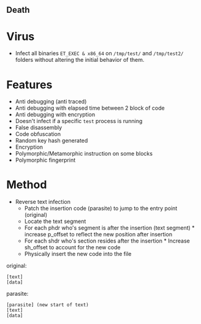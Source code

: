 ## Death

# Virus

- Infect all binaries `ET_EXEC & x86_64` on `/tmp/test/` and `/tmp/test2/` folders without altering the initial behavior of them.

# Features

- Anti debugging (anti traced)
- Anti debugging with elapsed time between 2 block of code
- Anti debugging with encryption
- Doesn't infect if a specific `test` process is running
- False disassembly
- Code obfuscation
- Random key hash generated
- Encryption
- Polymorphic/Metamorphic instruction on some blocks
- Polymorphic fingerprint


# Method
- Reverse text infection
    * Patch the insertion code (parasite) to jump to the entry point
      (original)
    * Locate the text segment
    * For each phdr who's segment is after the insertion (text segment)
            * increase p_offset to reflect the new position after insertion
    * For each shdr who's section resides after the insertion
            * Increase sh_offset to account for the new code
    * Physically insert the new code into the file

original:

	[text]
	[data]

parasite:

	[parasite] (new start of text)
	[text]
	[data]
